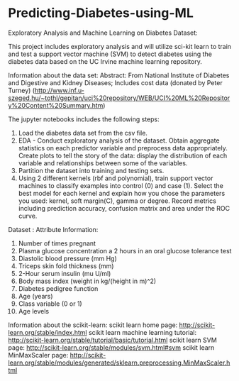 # Predicting-Diabetes-using-ML

Exploratory Analysis and Machine Learning on Diabetes Dataset:

This project includes exploratory analysis and will utilize sci-kit learn to train and test a support vector machine (SVM) to detect diabetes using the diabetes data based on the UC Irvine machine learning repository. 

Information about the data set:
Abstract: From National Institute of Diabetes and Digestive and Kidney Diseases; Includes cost data
(donated by Peter Turney)
(http://www.inf.u-szeged.hu/~tothl/gepitan/uci%20repository/WEB/UCI%20ML%20Repository%20Content%20Summary.htm)

The jupyter notebooks includes the following steps:
1. Load the diabetes data set from the csv file.
2. EDA - Conduct exploratory analysis of the dataset. Obtain aggregate statistics on each predictor variable and preprocess data appropriately. Create plots to tell the story of the data: display the distribution of each variable and relationships between some of the variables.
3. Partition the dataset into training and testing sets.
4. Using 2 different kernels (rbf and polynomial), train support vector machines to classify examples into control (0) and case (1). Select the best model for each kernel and explain how you chose the parameters you used: kernel, soft margin(C), gamma or degree. Record metrics including prediction accuracy, confusion matrix and area under the ROC curve.

Dataset : Attribute Information:
1. Number of times pregnant
2. Plasma glucose concentration a 2 hours in an oral glucose tolerance test
3. Diastolic blood pressure (mm Hg)
4. Triceps skin fold thickness (mm)
5. 2-Hour serum insulin (mu U/ml)
6. Body mass index (weight in kg/(height in m)^2)
7. Diabetes pedigree function
8. Age (years)
9. Class variable (0 or 1)
10. Age levels

Information about the scikit-learn:
scikit learn home page: http://scikit-learn.org/stable/index.html
scikit learn machine learning tutorial: http://scikit-learn.org/stable/tutorial/basic/tutorial.html
scikit learn SVM page: http://scikit-learn.org/stable/modules/svm.html#svm
scikit learn MinMaxScaler page:
http://scikit-learn.org/stable/modules/generated/sklearn.preprocessing.MinMaxScaler.html